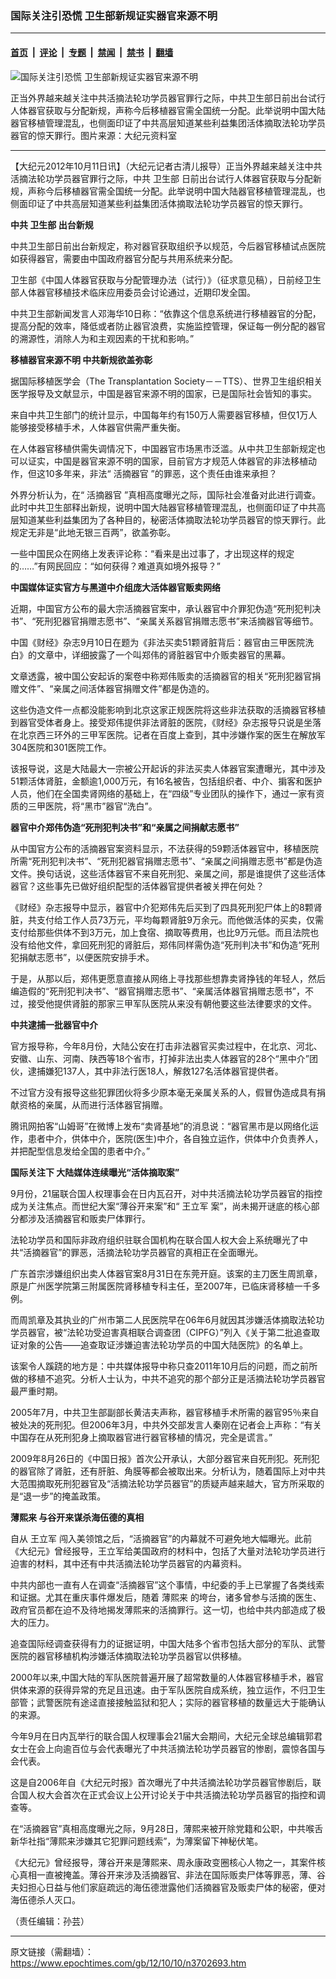 ### 国际关注引恐慌 卫生部新规证实器官来源不明

---

#### [首页](../../../..?n3702693) &nbsp;|&nbsp; [评论](../../../../../epoch-comment?n3702693) &nbsp;|&nbsp; [专题](../../../../../epoch-special?n3702693) &nbsp;|&nbsp; [禁闻](../../../../../epoch-news?n3702693) &nbsp;|&nbsp; [禁书](../../../../../books?n3702693) &nbsp;|&nbsp; [翻墙](https://github.com/gfw-breaker/nogfw/blob/master/README.md?n3702693)


<div><img alt="国际关注引恐慌 卫生部新规证实器官来源不明" class="attachment-djy_600_400 size-djy_600_400 wp-post-image" src="https://i.epochtimes.com/assets/uploads/2012/10/1210110248222320-600x400.jpg"/>
<div class="caption">
 <p>
  正当外界越来越关注中共活摘法轮功学员器官罪行之际，中共卫生部日前出台试行人体器官获取与分配新规，声称今后移植器官需全国统一分配。此举说明中国大陆器官移植管理混乱，也侧面印证了中共高层知道某些利益集团活体摘取法轮功学员器官的惊天罪行。图片来源：大纪元资料室
 </p>
</div></div><hr/><div class="post_content" id="artbody" itemprop="articleBody">
 <!-- article content begin -->
 <p>
  【大纪元2012年10月11日讯】（大纪元记者古清儿报导）正当外界越来越关注中共活摘法轮功学员器官罪行之际，中共
  <ok href="https://www.epochtimes.com/gb/tag/%E5%8D%AB%E7%94%9F%E9%83%A8.html">
   卫生部
  </ok>
  日前出台试行人体器官获取与分配新规，声称今后移植器官需全国统一分配。此举说明中国大陆器官移植管理混乱，也侧面印证了中共高层知道某些利益集团活体摘取法轮功学员器官的惊天罪行。
 </p>
 <p>
  <b>
   中共
   <ok href="https://www.epochtimes.com/gb/tag/%E5%8D%AB%E7%94%9F%E9%83%A8.html">
    卫生部
   </ok>
   出台新规
  </b>
 </p>
 <p>
  中共卫生部日前出台新规定，称对器官获取组织予以规范，今后器官移植试点医院如获得器官，需要由中国政府器官分配与共用系统来分配。
 </p>
 <p>
  卫生部《中国人体器官获取与分配管理办法（试行）》（征求意见稿），日前经卫生部人体器官移植技术临床应用委员会讨论通过，近期印发全国。
 </p>
 <p>
  中共卫生部新闻发言人邓海华10日称：“依靠这个信息系统进行移植器官的分配，提高分配的效率，降低或者防止器官浪费，实施监控管理，保证每一例分配的器官的溯源性，消除人为和主观因素的干扰和影响。”
 </p>
 <p>
  <b>
   移植器官来源不明 中共新规欲盖弥彰
  </b>
 </p>
 <p>
  据国际移植医学会（The Transplantation Society－－TTS）、世界卫生组织相关医学报导及文献显示，中国是器官来源不明的国家，已是国际社会皆知的事实。
 </p>
 <p>
  来自中共卫生部门的统计显示，中国每年约有150万人需要器官移植，但仅1万人能够接受移植手术，人体器官供需严重失衡。
 </p>
 <p>
  在人体器官移植供需失调情况下，中国器官市场黑市泛滥。从中共卫生部新规定也可以证实，中国是器官来源不明的国家，目前官方才规范人体器官的非法移植动作，但这10多年来，非法“
  <ok href="https://www.epochtimes.com/gb/tag/%E6%B4%BB%E6%91%98%E5%99%A8%E5%AE%98.html">
   活摘器官
  </ok>
  ”的罪恶，这个责任由谁来承担？
 </p>
 <p>
  外界分析认为，在“
  <ok href="https://www.epochtimes.com/gb/tag/%E6%B4%BB%E6%91%98%E5%99%A8%E5%AE%98.html">
   活摘器官
  </ok>
  ”真相高度曝光之际，国际社会准备对此进行调查。此时中共卫生部释出新规，说明中国大陆器官移植管理混乱，也侧面印证了中共高层知道某些利益集团为了各种目的，秘密活体摘取法轮功学员器官的惊天罪行。此规定无非是“此地无银三百两”，欲盖弥彰。
 </p>
 <p>
  一些中国民众在网络上发表评论称：“看来是出过事了，才出现这样的规定的……”有网民回应：“如何获得？难道真如境外报导？”
 </p>
 <p>
  <b>
   中国媒体证实官方与黑道中介组庞大活体器官贩卖网络
  </b>
 </p>
 <p>
  近期，中国官方公布的最大宗活摘器官案中，承认器官中介罪犯伪造“死刑犯判决书”、“死刑犯器官捐赠志愿书”、“亲属关系器官捐赠志愿书”来活摘器官等细节。
 </p>
 <p>
  中国《财经》杂志9月10日在题为《非法买卖51颗肾脏背后：器官由三甲医院洗白》的文章中，详细披露了一个叫郑伟的肾脏器官中介贩卖器官的黑幕。
 </p>
 <p>
  文章透露，被中国公安起诉的案卷中称郑伟贩卖的活摘器官的相关“死刑犯器官捐赠文件”、“亲属之间活体器官捐赠文件”都是伪造的。
 </p>
 <p>
  这些伪造文件一点都没能影响到北京这家正规医院将这些非法获取的活摘器官移植到器官受体者身上。接受郑伟提供非法肾脏的医院，《财经》杂志报导只说是坐落在北京西三环外的三甲军医院。记者在百度上查到，其中涉嫌作案的医生在解放军304医院和301医院工作。
 </p>
 <p>
  该报导说，这是大陆最大一宗被公开起诉的非法买卖人体器官案遭曝光，其中涉及51颗活体肾脏，金额逾1,000万元，有16名被告，包括组织者、中介、掮客和医护人员，他们在全国卖肾网络的基础上，在“四级”专业团队的操作下，通过一家有资质的三甲医院，将“黑市”器官“洗白”。
 </p>
 <p>
  <b>
   器官中介郑伟伪造“死刑犯判决书”和“亲属之间捐献志愿书”
  </b>
 </p>
 <p>
  从中国官方公布的活摘器官案资料显示，不法获得的59颗活体器官中，移植医院所需“死刑犯判决书”、“死刑犯器官捐赠志愿书”、“亲属之间捐赠志愿书”都是伪造文件。换句话说，这些活体器官不来自死刑犯、亲属之间，那是谁提供了这些活体器官？这些事先已做好组织配型的活体器官提供者被关押在何处？
 </p>
 <p>
  《财经》杂志报导中显示，器官中介犯郑伟先后买到了四具死刑犯尸体上的8颗肾脏，共支付给工作人员73万元，平均每颗肾脏9万余元。而他做活体的买卖，仅需支付给那些供体不到3万元，加上食宿、摘取等费用，也比9万元低。而且法院也没有给他文件，拿回死刑犯的肾脏后，郑伟同样需伪造“死刑判决书”和伪造“死刑犯捐献志愿书”，以便医院安排手术。
 </p>
 <p>
  于是，从那以后，郑伟更愿意直接从网络上寻找那些想靠卖肾挣钱的年轻人，然后编造假的“死刑犯判决书”、“器官捐赠志愿书”、“亲属活体器官捐赠志愿书”，不过，接受他提供肾脏的那家三甲军队医院从来没有朝他要这些法律要求的文件。
 </p>
 <p>
  <b>
   中共逮捕一批器官中介
  </b>
 </p>
 <p>
  官方报导称，今年8月份，大陆公安在打击非法器官买卖过程中，在北京、河北、安徽、山东、河南、陕西等18个省市，打掉非法出卖人体器官的28个“黑中介”团伙，逮捕嫌犯137人，其中非法行医18人，解救127名活体器官提供者。
 </p>
 <p>
  不过官方没有报导这些犯罪团伙将多少原本毫无亲属关系的人，假冒伪造成具有捐献资格的亲属，从而进行活体器官捐赠。
 </p>
 <p>
  腾讯网拍客“山姆哥”在微博上发布“卖肾基地”的消息说：“器官黑市是以网络化运作，患者中介，供体中介，医院(医生)中介，各自独立运作，供体中介负责养人，并把配型信息发给全国的患者中介。”
 </p>
 <p>
  <b>
   国际关注下 大陆媒体连续曝光“活体摘取案”
  </b>
 </p>
 <p>
  9月份，21届联合国人权理事会在日内瓦召开，对中共活摘法轮功学员器官的指控成为关注焦点。而世纪大案“薄谷开来案”和“
  <ok href="https://www.epochtimes.com/gb/tag/%E7%8E%8B%E7%AB%8B%E5%86%9B.html">
   王立军
  </ok>
  案”，尚未揭开谜底的核心部分都涉及活摘器官和贩卖尸体罪行。
 </p>
 <p>
  法轮功学员和国际非政府组织驻联合国机构在联合国人权大会上系统曝光了中共“活摘器官”的罪恶，活摘法轮功学员器官的真相正在全面曝光。
 </p>
 <p>
  广东首宗涉嫌组织出卖人体器官案8月31日在东莞开庭。该案的主刀医生周凯章，原是广州医学院第三附属医院肾移植专科主任，至2007年，已临床肾移植一千多例。
 </p>
 <p>
  而周凯章及其执业的广州市第二人民医院早在06年6月就因其涉嫌活体摘取法轮功学员器官，被“法轮功受迫害真相联合调查团（CIPFG）”列入《关于第二批追查取证对象的公告——追查取证涉嫌迫害法轮功学员的中国大陆医院》的名单上。
 </p>
 <p>
  该案令人蹊跷的地方是：中共媒体报导中称只查2011年10月后的问题，而之前所做的移植不追究。分析人士认为，中共不追究的那个部分正是活摘法轮功学员器官最严重时期。
 </p>
 <p>
  2005年7月，中共卫生部副部长黄洁夫声称，器官移植手术所需的器官95％来自被处决的死刑犯。但2006年3月，中共外交部发言人秦刚在记者会上声称：“有关中国存在从死刑犯身上摘取器官进行器官移植的情况，完全是谎言。”
 </p>
 <p>
  2009年8月26日的《中国日报》首次公开承认，大部分器官来自死刑犯。死刑犯的器官除了肾脏，还有肝脏、角膜等都会被取出来。分析认为，随着国际上对中共大范围摘取死刑犯器官及“活摘法轮功学员器官”的质疑声越来越大，官方所采取的是“退一步”的掩盖政策。
 </p>
 <p>
  <b>
   <ok href="https://www.epochtimes.com/gb/tag/%E8%96%84%E7%86%99%E6%9D%A5.html">
    薄熙来
   </ok>
   与谷开来谋杀海伍德的真相
  </b>
 </p>
 <p>
  自从
  <ok href="https://www.epochtimes.com/gb/tag/%E7%8E%8B%E7%AB%8B%E5%86%9B.html">
   王立军
  </ok>
  闯入美领馆之后，“活摘器官”的内幕就不可避免地大幅曝光。此前《大纪元》曾经报导，王立军给美国政府的材料中，包括了大量对法轮功学员进行迫害的材料，其中还有中共活摘法轮功学员器官的内幕资料。
 </p>
 <p>
  中共内部也一直有人在调查“活摘器官”这个事情，中纪委的手上已掌握了各类线索和证据。尤其在重庆事件爆发后，随着
  <ok href="https://www.epochtimes.com/gb/tag/%E8%96%84%E7%86%99%E6%9D%A5.html">
   薄熙来
  </ok>
  的垮台，诸多曾参与活摘的医生、政府官员都在迫不及待地揭发薄熙来的活摘罪行。这一切，也给中共内部造成了极大的压力。
 </p>
 <p>
  追查国际经调查获得有力的证据证明，中国大陆多个省市包括大部分的军队、武警医院的器官移植机构涉嫌活体摘取法轮功学员器官以供移植。
 </p>
 <p>
  2000年以来,中国大陆的军队医院普遍开展了超常数量的人体器官移植手术，器官供体来源的获得异常的充足且迅速。由于军队医院自成系统，独立运作，不归卫生部管；武警医院有途迳直接接触监狱和犯人；实际的器官移植的数量远大于能确认的来源。
 </p>
 <p>
  今年9月在日内瓦举行的联合国人权理事会21届大会期间，大纪元全球总编辑郭君女士在会上向逾百位与会代表曝光了中共活摘法轮功学员器官的惨剧，震惊各国与会代表。
 </p>
 <p>
  这是自2006年自《大纪元时报》首次曝光了中共活摘法轮功学员器官惨剧后，联合国人权大会首次在正式会议上公开讨论关于中共活摘法轮功学员器官的指控和调查等。
 </p>
 <p>
  在“活摘器官”真相高度曝光之际，9月28日，薄熙来被开除党籍和公职，中共喉舌新华社指“薄熙来涉嫌其它犯罪问题线索”，为薄案留下神秘伏笔。
 </p>
 <p>
  《大纪元》曾经报导，薄谷开来是薄熙来、周永康政变圈核心人物之一，其案件核心真相一直被掩盖。薄谷开来涉及活摘器官、非法在国际贩卖尸体等罪恶，薄、谷夫妇担心日益与他们家庭疏远的海伍德泄露他们活摘器官及贩卖尸体的秘密，便对海伍德杀人灭口。
 </p>
 <p>
  （责任编辑：孙芸）
 </p>
 <!-- article content end -->
 <div id="below_article_ad">
 </div>
</div>


---

原文链接（需翻墙）：https://www.epochtimes.com/gb/12/10/10/n3702693.htm